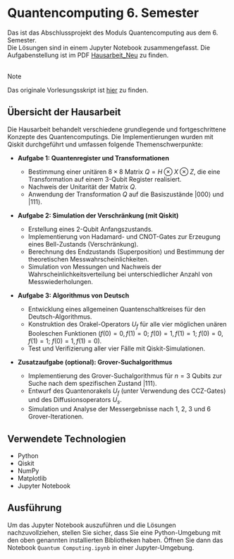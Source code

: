 # Quantencomputing 6. Semester
Das ist das Abschlussprojekt des Moduls Quantencomputing aus dem 6. Semester.<br>
Die Lösungen sind in einem Jupyter Notebook zusammengefasst. Die Aufgabenstellung ist im PDF [Hausarbeit_Neu](Beispielcode/HausarbeitNeu.pdf) zu finden.<br><br>


> [!NOTE]
> Das originale Vorlesungsskript ist [hier](QC.pdf) zu finden.<br>
## Übersicht der Hausarbeit

Die Hausarbeit behandelt verschiedene grundlegende und fortgeschrittene Konzepte des Quantencomputings. Die Implementierungen wurden mit Qiskit durchgeführt und umfassen folgende Themenschwerpunkte:

* **Aufgabe 1: Quantenregister und Transformationen**
    * Bestimmung einer unitären $8 \times 8$ Matrix $Q = H \otimes X \otimes Z$, die eine Transformation auf einem 3-Qubit Register realisiert.
    * Nachweis der Unitarität der Matrix $Q$.
    * Anwendung der Transformation $Q$ auf die Basiszustände $|000\rangle$ und $|111\rangle$.
    
* **Aufgabe 2: Simulation der Verschränkung (mit Qiskit)**
    * Erstellung eines 2-Qubit Anfangszustands.
    * Implementierung von Hadamard- und CNOT-Gates zur Erzeugung eines Bell-Zustands (Verschränkung).
    * Berechnung des Endzustands (Superposition) und Bestimmung der theoretischen Messwahrscheinlichkeiten.
    * Simulation von Messungen und Nachweis der Wahrscheinlichkeitsverteilung bei unterschiedlicher Anzahl von Messwiederholungen.
 
* **Aufgabe 3: Algorithmus von Deutsch**
    * Entwicklung eines allgemeinen Quantenschaltkreises für den Deutsch-Algorithmus.
    * Konstruktion des Orakel-Operators $U_f$ für alle vier möglichen unären Booleschen Funktionen ($f(0)=0, f(1)=0$; $f(0)=1, f(1)=1$; $f(0)=0, f(1)=1$; $f(0)=1, f(1)=0$).
    * Test und Verifizierung aller vier Fälle mit Qiskit-Simulationen.
      
* **Zusatzaufgabe (optional): Grover-Suchalgorithmus**
    * Implementierung des Grover-Suchalgorithmus für $n=3$ Qubits zur Suche nach dem spezifischen Zustand $|111\rangle$.
    * Entwurf des Quantenorakels $U_f$ (unter Verwendung des CCZ-Gates) und des Diffusionsoperators $U_s$.
    * Simulation und Analyse der Messergebnisse nach 1, 2, 3 und 6 Grover-Iterationen.


## Verwendete Technologien

* Python
* Qiskit
* NumPy
* Matplotlib
* Jupyter Notebook

## Ausführung

Um das Jupyter Notebook auszuführen und die Lösungen nachzuvollziehen, stellen Sie sicher, dass Sie eine Python-Umgebung mit den oben genannten installierten Bibliotheken haben. Öffnen Sie dann das Notebook `Quantum Computing.ipynb` in einer Jupyter-Umgebung.

